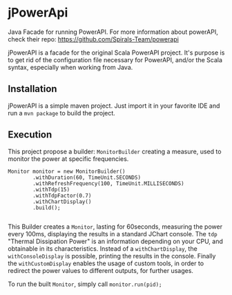 # jPowerApi
Java Facade for running PowerAPI. For more information about powerAPI, check their repo: 
https://github.com/Spirals-Team/powerapi

jPowerAPI is a facade for the original Scala PowerAPI project. It's purpose is to get rid of the configuration file necessary for PowerAPI, and/or the Scala syntax, especially when working from Java. 

## Installation

jPowerAPI is a simple maven project. Just import it in your favorite IDE and run a `mvn package` to build the project.

## Execution

This project propose a builder: `MonitorBuilder` creating a measure, used to monitor the power at specific frequencies.
```
Monitor monitor = new MonitorBuilder()
        .withDuration(60, TimeUnit.SECONDS)
        .withRefreshFrequency(100, TimeUnit.MILLISECONDS)
        .withTdp(15)
        .withTdpFactor(0.7)
        .withChartDisplay()
        .build();
                
```

This Builder creates a `Monitor`, lasting for 60seconds, measuring the power every 100ms, displaying the results in a standard JChart console. 
The `tdp` "Thermal Dissipation Power" is an information depending on your CPU, and obtainable in its characteristics. 
Instead of a `withChartDisplay`, the `withConsoleDisplay` is possible, printing the results in the console. 
Finally the `withCustomDisplay` enables the usage of custom tools, in order to redirect the power values to different outputs, for further usages.

To run the built `Monitor`, simply call `monitor.run(pid);`
